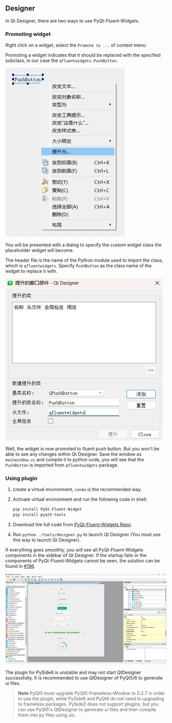 ## Designer
In Qt Designer, there are two ways to use PyQt-Fluent-Widgets.

### Promoting widget
Right click on a widget, select the `Promote to ...` of context menu.

Promoting a widget indicates that it should be replaced with the specified subclass, in our case the `qfluentwidgets.PushButton`.

![](./_static/promote_context.jpg)

You will be presented with a dialog to specify the custom widget class the placeholder widget will become.

The header file is the name of the Python module used to import the class, which is `qfluentwidgets`. Specify `PushButton` as the class name of the widget to replace it with.

![](./_static/promote_dialog.jpg)

Well, the widget is now promoted to fluent push button. But you won't be able to see any changes within Qt Designer. Save the window as `mainwindow.ui` and compile it to python code, you will see that the `PushButton` is imported from `qfluentwidgets` package.

### Using plugin
1. create a virtual environment, `conda` is the recommended way.
2. Activate virtual environment and run the following code in shell:

   ```sh
   pip install PyQt-Fluent-Widget
   pip install pyqt5-tools
   ```

3. Download the full code from [PyQt-Fluent-Widgets Repo](https://github.com/zhiyiYo/PyQt-Fluent-Widgets).
4. Run `python ./tools/designer.py` to launch Qt Designer (You must use this way to launch Qt Designer).

If everything goes smoothly, you will see all PyQt-Fluent-Widgets components in the sidebar of Qt Designer.
If the startup fails or the components of PyQt-Fluent-Widgets cannot be seen, the solution can be found in [#196](https://github.com/zhiyiYo/PyQt-Fluent-Widgets/issues/196).

![](./_static/Designer_plugin.jpg)

The plugin for PySide6 is unstable and may not start QtDesigner successfully. It is recommended to use QtDesigner of PyQt5/6 to generate ui files.

> **Note**
> PyQt5 must upgrade PyQt5-Frameless-Window to 0.2.7 in order to use the plugin, while PySide6 and PyQt6 do not need to upgrading to frameless packages. PySide2 does not support plugins, but you can use PyQt5's QtDesigner to generate ui files and then compile them into py files using uic.